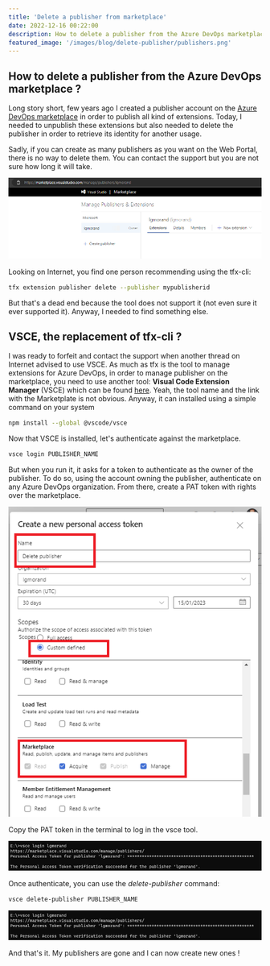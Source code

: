 ```yaml
---
title: 'Delete a publisher from marketplace'
date: 2022-12-16 00:22:00
description: How to delete a publisher from the Azure DevOps marketplace ?
featured_image: '/images/blog/delete-publisher/publishers.png'
---
```


## How to delete a publisher from the Azure DevOps marketplace ?

Long story short, few years ago I created a publisher account on the [Azure DevOps marketplace](https://marketplace.visualstudio.com/) in order to publish all kind of extensions. Today, I needed to unpublish these extensions but also needed to delete the publisher in order to retrieve its identity for another usage.

Sadly, if you can create as many publishers as you want on the Web Portal, there is no way to delete them. You can contact the support but you are not sure how long it will take.

![Where is the delete button ?](../images/blog/delete-publisher/publishers.png)

Looking on Internet, you find one person recommending using the tfx-cli:

```bash
tfx extension publisher delete --publisher mypublisherid
```

But that's a dead end because the tool does not support it (not even sure it ever supported it). Anyway, I needed to find something else.

## VSCE, the replacement of tfx-cli ?

I was ready to forfeit and contact the support when another thread on Internet advised to use VSCE. As much as tfx is the tool to manage extensions for Azure DevOps, in order to manage publisher on the marketplace, you need to use another tool: **Visual Code Extension Manager** (VSCE) which can be found [here](https://github.com/microsoft/vscode-vsce). Yeah, the tool name and the link with the Marketplate is not obvious. Anyway, it can installed using a simple command on your system

```bash
npm install --global @vscode/vsce
```

Now that VSCE is installed, let's authenticate against the marketplace.

```bash
vsce login PUBLISHER_NAME
```

But when you run it, it asks for a token to authenticate as the owner of the publisher. To do so, using the account owning the publisher, authenticate on any Azure DevOps organization. From there, create a PAT token with rights over the marketplace.

![Create PAT token](../images/blog/delete-publisher/pat-token.png)

Copy the PAT token in the terminal to log in the vsce tool.

![VSCE authenticated](../images/blog/delete-publisher/cli1.png)

Once authenticate, you can use the *delete-publisher* command:

```bash
vsce delete-publisher PUBLISHER_NAME
```

![Deletion successful](../images/blog/delete-publisher/cli1.png)

And that's it. My publishers are gone and I can now create new ones !
